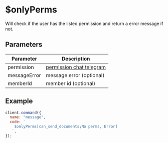 # $onlyPerms

Will check if the user has the listed permission and return a error message if not.

## Parameters

| Parameter    | Description                                                                            |
| ------------ | -------------------------------------------------------------------------------------- |
| permission   | [permission chat telegram](https://core.telegram.org/bots/api#chatmemberadministrator) |
| messageError | message error (optional)                                                               |
| memberId     | member id (optional)                                                                   |

## Example

```js
client.command({
  name: "message",
  code: `
    $onlyPerms[can_send_documents;No perms, Error]
   `,
});
```

